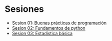 # Sesiones

- [Sesion 01: Buenas prácticas de programación](https://gruneco.github.io/SesionesNeuroingenieria/Sesion01)
- [Sesion 02: Fundamentos de python](https://gruneco.github.io/SesionesNeuroingenieria/Sesion02)
- [Sesion 03: Estadística básica](https://gruneco.github.io/SesionesNeuroingenieria/Sesion03)
